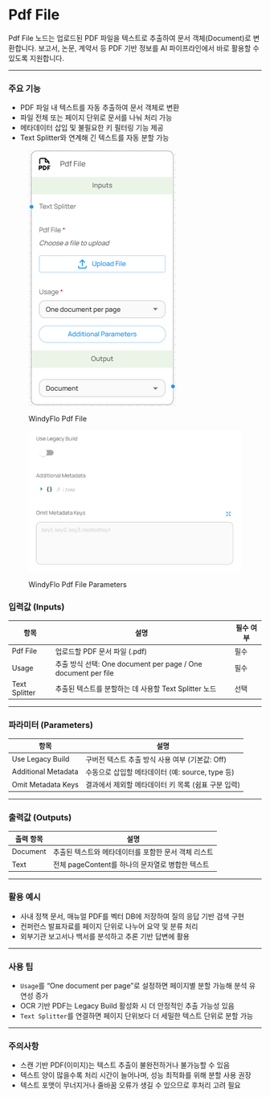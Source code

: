 # Pdf File

Pdf File 노드는 업로드된 PDF 파일을 텍스트로 추출하여 문서 객체(Document)로 변환합니다. 보고서, 논문, 계약서 등 PDF 기반 정보를 AI 파이프라인에서 바로 활용할 수 있도록 지원합니다.

***

### 주요 기능

* PDF 파일 내 텍스트를 자동 추출하여 문서 객체로 변환
* 파일 전체 또는 페이지 단위로 문서를 나눠 처리 가능
* 메타데이터 삽입 및 불필요한 키 필터링 기능 제공
* Text Splitter와 연계해 긴 텍스트를 자동 분할 가능

<figure><img src="../../../.gitbook/assets/image (37).png" alt=""><figcaption><p>WindyFlo Pdf File</p></figcaption></figure>

<figure><img src="../../../.gitbook/assets/image (38).png" alt=""><figcaption><p>WindyFlo Pdf File Parameters</p></figcaption></figure>

### 입력값 (Inputs)

| 항목            | 설명                                                      | 필수 여부 |
| ------------- | ------------------------------------------------------- | ----- |
| Pdf File      | 업로드할 PDF 문서 파일 (.pdf)                                   | 필수    |
| Usage         | 추출 방식 선택: One document per page / One document per file | 필수    |
| Text Splitter | 추출된 텍스트를 분할하는 데 사용할 Text Splitter 노드                    | 선택    |

***

### 파라미터 (Parameters)

| 항목                  | 설명                                 |
| ------------------- | ---------------------------------- |
| Use Legacy Build    | 구버전 텍스트 추출 방식 사용 여부 (기본값: Off)     |
| Additional Metadata | 수동으로 삽입할 메타데이터 (예: source, type 등) |
| Omit Metadata Keys  | 결과에서 제외할 메타데이터 키 목록 (쉼표 구분 입력)     |

***

### 출력값 (Outputs)

| 출력 항목    | 설명                               |
| -------- | -------------------------------- |
| Document | 추출된 텍스트와 메타데이터를 포함한 문서 객체 리스트    |
| Text     | 전체 pageContent를 하나의 문자열로 병합한 텍스트 |

***

### 활용 예시

* 사내 정책 문서, 매뉴얼 PDF를 벡터 DB에 저장하여 질의 응답 기반 검색 구현
* 컨퍼런스 발표자료를 페이지 단위로 나누어 요약 및 분류 처리
* 외부기관 보고서나 백서를 분석하고 추론 기반 답변에 활용

***

### 사용 팁

* `Usage`를 “One document per page”로 설정하면 페이지별 분할 가능해 분석 유연성 증가
* OCR 기반 PDF는 Legacy Build 활성화 시 더 안정적인 추출 가능성 있음
* `Text Splitter`를 연결하면 페이지 단위보다 더 세밀한 텍스트 단위로 분할 가능

***

### 주의사항

* 스캔 기반 PDF(이미지)는 텍스트 추출이 불완전하거나 불가능할 수 있음
* 텍스트 양이 많을수록 처리 시간이 늘어나며, 성능 최적화를 위해 분할 사용 권장
* 텍스트 포맷이 무너지거나 줄바꿈 오류가 생길 수 있으므로 후처리 고려 필요
